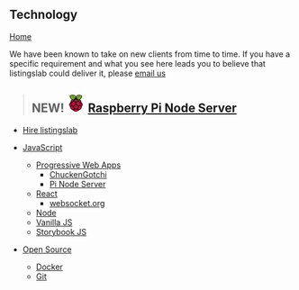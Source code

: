 ## Technology

[Home](../..)

We have been known to take on new clients from time to time. If you have a specific requirement and what you see here leads you to believe that listingslab could deliver it, please [email us](mailto:listingslab@gmail.com)

> ## NEW! ![Raspberry Pi Node Server](pi/images/pi-logo.png "Raspberry Pi Node Server") [Raspberry Pi Node Server](docs/tech/pi)

- [Hire listingslab](../business/hire-listingslab)
- [JavaScript](javascript)

  - [Progressive Web Apps](pwa)
    - [ChuckenGotchi](../chuckengotchi)
    - [Pi Node Server](pi/pi-node-server)
  - [React](javascript/react)
    - [websocket.org](../socket-viewer)
  - [Node](javascript/node)
  - [Vanilla JS](javascript/vanilla)
  - [Storybook JS](javascript/storybook)

- [Open Source](open-source)
  - [Docker](docker)
  - [Git](git)
